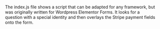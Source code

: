 The index.js file shows a script that can be adapted for any framework, but was originally written for Wordpress Elementor Forms. It looks for a question with a special identity and then overlays the Stripe payment fields onto the form.
